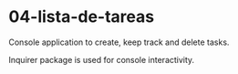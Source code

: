 # 04-lista-de-tareas 

Console application to create, keep track and delete tasks.

Inquirer package is used for console interactivity.